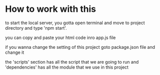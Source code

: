 # How to work with this
to start the local server, you gotta open terminal and move to project directory and type 'npm start'.

you can copy and paste your html code inro app.js file

if you wanna change the setting of this project goto package.json file and change it

the 'scripts' section has all the script that we are going to run and 'dependencies' has all the module that we use in this project